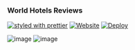 ### World Hotels Reviews
[![styled with prettier](https://img.shields.io/badge/styled_with-prettier-ff69b4.svg)](https://github.com/prettier/prettier)
[![Website](https://img.shields.io/website-up-down-green-red/http/shields.io.svg?label=deployed&style=plastic)](https://worldhotels-revs.herokuapp.com/)
[![Deploy](https://www.herokucdn.com/deploy/button.png)](https://heroku.com/deploy)

![image](https://i.imgur.com/IHQ63hL.png?1)
![image](https://user-images.githubusercontent.com/17708702/33150697-a56bd39e-cffa-11e7-9af1-360c4359acef.png)
